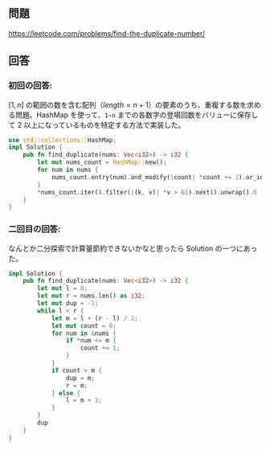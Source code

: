 ## 問題

https://leetcode.com/problems/find-the-duplicate-number/

## 回答

### 初回の回答:

$[1,n]$ の範囲の数を含む配列（$length = n + 1$）の要素のうち、重複する数を求める問題。HashMap を使って、`1~n` までの各数字の登場回数をバリューに保存して 2 以上になっているものを特定する方法で実装した。

```rust
use std::collections::HashMap;
impl Solution {
    pub fn find_duplicate(nums: Vec<i32>) -> i32 {
        let mut nums_count = HashMap::new();
        for num in nums {
            nums_count.entry(num).and_modify(|count| *count += 1).or_insert(1);
        }
        *nums_count.iter().filter(|(k, v)| *v > &1).next().unwrap().0
    }
}
```

### 二回目の回答:

なんとか二分探索で計算量節約できないかなと思ったら Solution の一つにあった。

```rust
impl Solution {
    pub fn find_duplicate(nums: Vec<i32>) -> i32 {
        let mut l = 0;
        let mut r = nums.len() as i32;
        let mut dup = -1;
        while l < r {
            let m = l + (r - l) / 2;
            let mut count = 0;
            for num in &nums {
                if *num <= m {
                    count += 1;
                }
            }
            if count > m {
                dup = m;
                r = m;
            } else {
                l = m + 1;
            }
        }
        dup
    }
}
```
